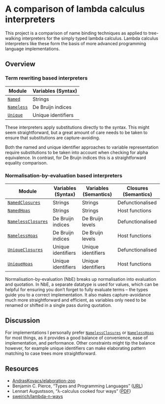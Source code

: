 # A comparison of lambda calculus interpreters

This project is a comparison of name binding techniques as applied to
tree-walking interpreters for the simply typed lambda calculus.
Lambda calculus interpreters like these form the basis of more advanced
programming language implementations.

## Overview

### Term rewriting based interpreters

| Module                      | Variables (Syntax)           |
| --------------------------- | ---------------------------- |
| [`Named`]                   | Strings                      |
| [`Nameless`]                | De Bruijn indices            |
| [`Unique`]                  | Unique identifiers           |

These interpreters apply substitutions directly to the syntax.
This might seem straightforward, but a great amount of care needs to be taken to
ensure that substitutions are capture-avoiding.

Both the named and unique identifier approaches to variable representation
require substitutions to be taken into account when checking for alpha
equivalence. In contrast, for De Bruijn indices this is a straightforward
equality comparison.

### Normalisation-by-evaluation based interpreters

| Module                      | Variables (Syntax) | Variables (Semantics)  | Closures (Semantics)    |
| --------------------------- | ------------------ | ---------------------- | ----------------------- |
| [`NamedClosures`]           | Strings            | Strings                | Defunctionalised        |
| [`NamedHoas`]               | Strings            | Strings                | Host functions          |
| [`NamelessClosures`]        | De Bruijn indices  | De Bruijn levels       | Defunctionalised        |
| [`NamelessHoas`]            | De Bruijn indices  | De Bruijn levels       | Host functions          |
| [`UniqueClosures`]          | Unique identifiers | Unique identifiers     | Defunctionalised        |
| [`UniqueHoas`]              | Unique identifiers | Unique identifiers     | Host functions          |

Normalisation-by-evaluation (NbE) breaks up normalisation into evaluation and
quotation.
In NbE, a separate datatype is used for values, which can be helpful for
ensuring you don’t forget to fully evaluate terms – the types guide you to a
correct implementation.
It also makes capture-avoidance much more straightforward and efficient,
as variables only need to be renamed or shifted in a single pass during
quotation.

## Discussion

For implementations I personally prefer [`NamelessClosures`] or
[`NamelessHoas`] for most things, as it provides a good balance of convenience,
ease of implementation, and performance. Other constraints might tip the balance
however, for example unique identifiers can make elaborating pattern matching to
case trees more straightforward.

[`Named`]:              ./Named.ml
[`NamedClosures`]:      ./NamedClosures.ml
[`NamedHoas`]:          ./NamedHoas.ml
[`Nameless`]:           ./Nameless.ml
[`NamelessClosures`]:   ./NamelessClosures.ml
[`NamelessHoas`]:       ./NamelessHoas.ml
[`Unique`]:             ./Unique.ml
[`UniqueClosures`]:     ./UniqueClosures.ml
[`UniqueHoas`]:         ./UniqueHoas.ml

## Resources

- [AndrasKovacs/elaboration-zoo](https://github.com/AndrasKovacs/elaboration-zoo/tree/master)
- Benjamin C. Pierce, “Types and Programming Languages” ([URL](https://www.cis.upenn.edu/~bcpierce/tapl/))
- Lennart Augustsson, “λ-calculus cooked four ways” ([PDF](https://github.com/mietek/cook/blob/master/doc/pdf/augustsson-2006.pdf))
- [sweirich/lambda-n-ways](https://github.com/sweirich/lambda-n-ways/)
